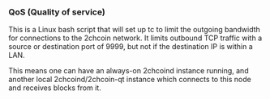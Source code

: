 ### QoS (Quality of service) ###

This is a Linux bash script that will set up tc to limit the outgoing bandwidth for connections to the 2chcoin network. It limits outbound TCP traffic with a source or destination port of 9999, but not if the destination IP is within a LAN.

This means one can have an always-on 2chcoind instance running, and another local 2chcoind/2chcoin-qt instance which connects to this node and receives blocks from it.
